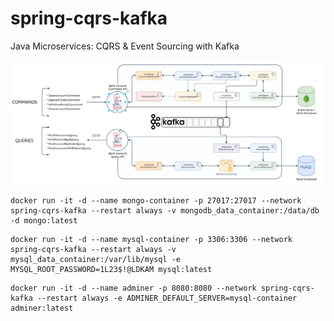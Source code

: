 # spring-cqrs-kafka
Java Microservices: CQRS &amp; Event Sourcing with Kafka

![Architecture](./image.png)

```
docker run -it -d --name mongo-container -p 27017:27017 --network spring-cqrs-kafka --restart always -v mongodb_data_container:/data/db -d mongo:latest

```

```
docker run -it -d --name mysql-container -p 3306:3306 --network spring-cqrs-kafka --restart always -v mysql_data_container:/var/lib/mysql -e MYSQL_ROOT_PASSWORD=1L23$!@LDKAM mysql:latest

```

```
docker run -it -d --name adminer -p 8080:8080 --network spring-cqrs-kafka --restart always -e ADMINER_DEFAULT_SERVER=mysql-container adminer:latest

```